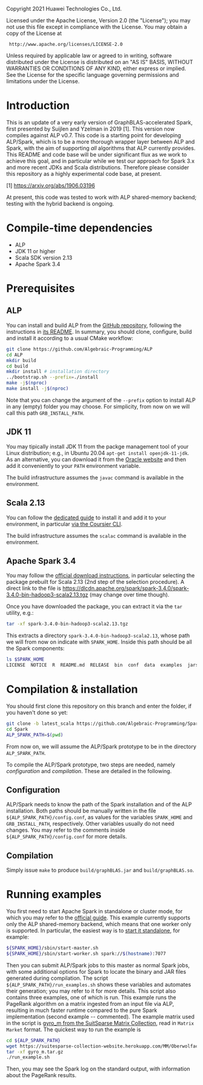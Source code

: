 

   Copyright 2021 Huawei Technologies Co., Ltd.

 Licensed under the Apache License, Version 2.0 (the "License");
 you may not use this file except in compliance with the License.
 You may obtain a copy of the License at

     http://www.apache.org/licenses/LICENSE-2.0

 Unless required by applicable law or agreed to in writing, software
 distributed under the License is distributed on an "AS IS" BASIS,
 WITHOUT WARRANTIES OR CONDITIONS OF ANY KIND, either express or implied.
 See the License for the specific language governing permissions and
 limitations under the License.


# Introduction
This is an update of a very early version of GraphBLAS-accelerated Spark, first
presented by Suijlen and Yzelman in 2019 [1]. This version now compiles against
ALP v0.7. This code is a starting point for developing ALP/Spark, which is to be
a more thorough wrapper layer between ALP and Spark, with the aim of supporting
*all* algorithms that ALP currently provides. This README and code base will be
under significant flux as we work to achieve this goal, and in particular while
we test our approach for Spark 3.x and more recent JDKs and Scala distributions.
Therefore please consider this repository as a highly experimental code base, at
present.

[1] https://arxiv.org/abs/1906.03196

At present, this code was tested to work with ALP shared-memory backend; testing
with the hybrid backend is ongoing.

# Compile-time dependencies

* ALP
* JDK 11 or higher
* Scala SDK version 2.13
* Apache Spark 3.4

# Prerequisites

## ALP
You can install and build ALP from the [GitHub repository](https://github.com/Algebraic-Programming/ALP.git),
following the instructions in [its README](https://github.com/Algebraic-Programming/ALP#readme).
In summary, you should clone, configure, build and install it according to a
usual CMake workflow:

```bash
git clone https://github.com/Algebraic-Programming/ALP
cd ALP
mkdir build
cd build
mkdir install # installation directory
../bootstrap.sh --prefix=./install
make -j$(nproc)
make install -j$(nproc)
```

Note that you can change the argument of the `--prefix` option to install ALP in
any (empty) folder you may choose. For simplicity, from now on we will call this
path `GRB_INSTALL_PATH`.

## JDK 11
You may tipically install JDK 11 from the packge management tool of your Linux
distribution; e.g., in Ubuntu 20.04 `apt-get install openjdk-11-jdk`. As an
alternative, you can download it from the
[Oracle website](https://www.oracle.com/java/technologies/javase/jdk11-archive-downloads.html)
and then add it conveniently to your `PATH` environment variable.

The build infrastructure assumes the `javac` command is available in the
environment.

## Scala 2.13
You can follow the [dedicated guide](https://www.scala-lang.org/download/2.13.0.html)
to install it and add it to your environment, in particular
[via the Coursier CLI](https://docs.scala-lang.org/getting-started/index.html#using-the-scala-installer-recommended-way).

The build infrastructure assumes the `scalac` command is available in the
environment.

## Apache Spark 3.4
You may follow the [official download instructions](https://spark.apache.org/downloads.html),
in particular selecting the package prebuilt for Scala 2.13 (2nd step of the
selection procedure). A direct link to the file is
https://dlcdn.apache.org/spark/spark-3.4.0/spark-3.4.0-bin-hadoop3-scala2.13.tgz
(may change over time though).

Once you have downloaded the package, you can extract it via the `tar` utility,
e.g.:

```bash
tar -xf spark-3.4.0-bin-hadoop3-scala2.13.tgz
```

This extracts a directory `spark-3.4.0-bin-hadoop3-scala2.13`, whose path we
will from now on indicate with `SPARK_HOME`. Inside this
path should be all the Spark components:

```bash
ls $SPARK_HOME
LICENSE  NOTICE  R  README.md  RELEASE  bin  conf  data  examples  jars  kubernetes  licenses  logs  python  sbin  work  yarn
```

# Compilation & installation
You should first clone this repository on this branch and enter the folder, if
you haven't done so yet:

```bash
git clone -b latest_scala https://github.com/Algebraic-Programming/Spark.git
cd Spark
ALP_SPARK_PATH=$(pwd)
```

From now on, we will assume the ALP/Spark prototype to be in the directory
`ALP_SPARK_PATH`.

To compile the ALP/Spark prototype, two steps are needed, namely *configuration*
and *compilation*. These are detailed in the following.

## Configuration
ALP/Spark needs to know the path of the Spark installation and of the ALP
installation. Both paths should be manually written in the file
`${ALP_SPARK_PATH}/config.conf`, as values for the variables `SPARK_HOME` and
`GRB_INSTALL_PATH`, respectively. Other variables usually do not need changes.
You may refer to the comments inside `${ALP_SPARK_PATH}/config.conf` for more
details.

## Compilation
Simply issue `make` to produce `build/graphBLAS.jar` and `build/graphBLAS.so`.

# Running examples
You first need to start Apache Spark in standalone or cluster mode, for which
you may refer to the [official guide](https://spark.apache.org/docs/latest/).
This example currently supports only the ALP shared-memory backend, which means
that one worker only is supported. In particular, the easiest way is to
[start it standalone](https://spark.apache.org/docs/latest/spark-standalone.html#starting-a-cluster-manually),
for example:

```bash
${SPARK_HOME}/sbin/start-master.sh
${SPARK_HOME}/sbin/start-worker.sh spark://$(hostname):7077
```

Then you can submit ALP/Spark jobs to this master as normal Spark jobs, with
some additional options for Spark to locate the binary and JAR files generated
during compilation. The script `${ALP_SPARK_PATH}/run_examples.sh` shows
these variables and automates their generation; you may refer to it for more
details. This script also contains three examples, one of which is run. This
example runs the PageRank algorithm on a matrix ingested from an input file
via ALP, resulting in much faster runtime compared to the pure Spark
implementation (second example -- commented). The example matrix used in the
script is [gyro_m from the SuitSparse Matrix Collection](https://sparse.tamu.edu/Oberwolfach/gyro_m),
read in `Matrix Market` format.
The quickest way to run the example is

```bash
cd ${ALP_SPARK_PATH}
wget https://suitesparse-collection-website.herokuapp.com/MM/Oberwolfach/gyro_m.tar.gz
tar -xf gyro_m.tar.gz
./run_example.sh
```

Then, you may see the Spark log on the standard output, with information about
the PageRank results.
